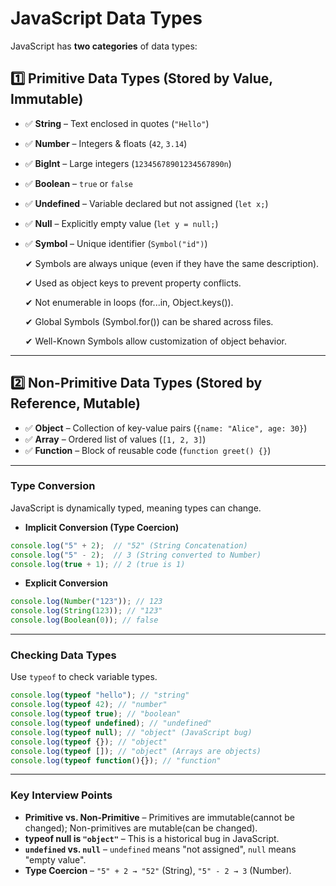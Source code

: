 # JavaScript Data Types 

JavaScript has **two categories** of data types:  

## **1️⃣ Primitive Data Types (Stored by Value, Immutable)**  
- ✅ **String** – Text enclosed in quotes (`"Hello"`)  
- ✅ **Number** – Integers & floats (`42`, `3.14`)  
- ✅ **BigInt** – Large integers (`12345678901234567890n`)  
- ✅ **Boolean** – `true` or `false`  
- ✅ **Undefined** – Variable declared but not assigned (`let x;`)  
- ✅ **Null** – Explicitly empty value (`let y = null;`)  
- ✅ **Symbol** – Unique identifier (`Symbol("id")`)
    
    ✔ Symbols are always unique (even if they have the same description).
    
    ✔ Used as object keys to prevent property conflicts.
    
    ✔ Not enumerable in loops (for...in, Object.keys()).
    
    ✔ Global Symbols (Symbol.for()) can be shared across files.
    
    ✔ Well-Known Symbols allow customization of object behavior.

---

## **2️⃣ Non-Primitive Data Types (Stored by Reference, Mutable)**  

- ✅ **Object** – Collection of key-value pairs (`{name: "Alice", age: 30}`)  
- ✅ **Array** – Ordered list of values (`[1, 2, 3]`)  
- ✅ **Function** – Block of reusable code (`function greet() {}`)

---

### **Type Conversion**

JavaScript is dynamically typed, meaning types can change.

- **Implicit Conversion (Type Coercion)**
```js
console.log("5" + 2);  // "52" (String Concatenation)
console.log("5" - 2);  // 3 (String converted to Number)
console.log(true + 1); // 2 (true is 1)
```

- **Explicit Conversion**
```js
console.log(Number("123")); // 123
console.log(String(123)); // "123"
console.log(Boolean(0)); // false
```

---

### **Checking Data Types**
Use `typeof` to check variable types.

```js
console.log(typeof "hello"); // "string"
console.log(typeof 42); // "number"
console.log(typeof true); // "boolean"
console.log(typeof undefined); // "undefined"
console.log(typeof null); // "object" (JavaScript bug)
console.log(typeof {}); // "object"
console.log(typeof []); // "object" (Arrays are objects)
console.log(typeof function(){}); // "function"
```

---

### **Key Interview Points**  
- **Primitive vs. Non-Primitive** – Primitives are immutable(cannot be changed); Non-primitives are mutable(can be changed).  
- **typeof null is `"object"`** – This is a historical bug in JavaScript.
- **`undefined` vs. `null`** – `undefined` means "not assigned", `null` means "empty value".  
- **Type Coercion** – `"5" + 2 → "52"` (String), `"5" - 2 → 3` (Number).